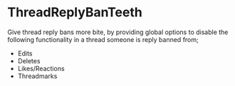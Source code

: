 # ThreadReplyBanTeeth

Give thread reply bans more bite, by providing global options to disable the following functionality in a thread someone is reply banned from;
- Edits
- Deletes
- Likes/Reactions
- Threadmarks